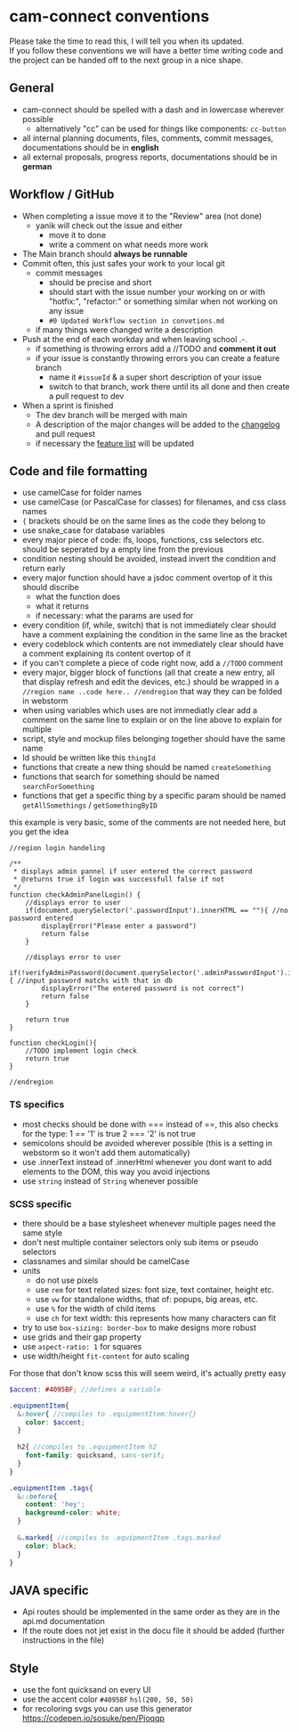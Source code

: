 # cam-connect conventions
Please take the time to read this, I will tell you when its updated. 
\
If you follow these conventions we will have a better time writing code and the project can be handed off to the next group in a nice shape. 

## General
- cam-connect should be spelled with a dash and in lowercase wherever possible
  - alternatively "cc" can be used for things like components: `cc-button`
- all internal planning documents, files, comments, commit messages, documentations should be in **english**
- all external proposals, progress reports, documentations should be in **german**

## Workflow / GitHub
- When completing a issue move it to the "Review" area (not done)
  - yanik will check out the issue and either
    - move it to done
    - write a comment on what needs more work
- The Main branch should **always be runnable**
- Commit often, this just safes your work to your local git
  - commit messages 
    - should be precise and short
    - should start with the issue number your working on or with "hotfix:", "refactor:" or something similar when not working on any issue
    - `#0 Updated Workflow section in convetions.md`
  - if many things were changed write a description
- Push at the end of each workday and when leaving school .-.
  - if something is throwing errors add a //TODO and **comment it out**
  - if your issue is constantly throwing errors you can create a feature branch
    - name it `#issueId` & a super short description of your issue
    - switch to that branch, work there until its all done and then create a pull request to dev
- When a sprint is finished
  - The dev branch will be merged with main
  - A description of the major changes will be added to the [changelog](./changelog.md) and pull request
  - if necessary the [feature list](../README.md/#features) will be updated

## Code and file formatting
- use camelCase for folder names
- use camelCase (or PascalCase for classes) for filenames, and css class names
- `{` brackets should be on the same lines as the code they belong to
- use snake_case for database variables
- every major piece of code: ifs, loops, functions, css selectors etc. should be seperated by a empty line from the previous
- condition nesting should be avoided, instead invert the condition and return early
- every major function should have a jsdoc comment overtop of it this should discribe
  - what the function does
  - what it returns
  - if necessary: what the params are used for
- every condition (if, while, switch) that is not immediately clear should have a comment explaining the condition 
in the same line as the bracket
- every codeblock which contents are not immediately clear should have a comment explaining its content overtop of it
- if you can't complete a piece of code right now, add a `//TODO` comment
- every major, bigger block of functions (all that create a new entry, all that display refresh and edit the devices, etc.) 
should be wrapped in a `//region name ..code here.. //endregion` that way they can be folded in webstorm
- when using variables which uses are not immediatly clear add a comment on the same line to explain or on the line above to explain for multiple
- script, style and mockup files belonging together should have the same name
- Id should be written like this `thingId`
- functions that create a new thing should be named `createSomething` 
- functions that search for something should be named `searchForSomething` 
- functions that get a specific thing by a specific param should be named `getAllSomethings` / `getSomethingByID`

this example is very basic, some of the comments are not needed here, but you get the idea
```JS
//region login handeling

/**
 * displays admin pannel if user entered the correct password
 * @returns true if login was successfull false if not
 */
function checkAdminPanelLogin() {
    //displays error to user
    if(document.querySelector('.passwordInput').innerHTML == ""){ //no password entered
        displayError("Please enter a password")
        return false
    }
    
    //displays error to user
    if(!verifyAdminPassword(document.querySelector('.adminPasswordInput').innerHTML)){ //input password matchs with that in db
        displayError("The entered password is not correct")
        return false
    }
    
    return true
}

function checkLogin(){
    //TODO implement login check
    return true
}

//endregion
```

### TS specifics

- most checks should be done with === instead of ==, this also checks for the type: 1 == '1' is true 2 === '2' is not true
- semicolons should be avoided wherever possible (this is a setting in webstorm so it won't add them automatically)
- use .innerText instead of .innerHtml whenever you dont want to add elements to the DOM, this way you avoid injections
- use `string` instead of `String` whenever possible

### SCSS specific
- there should be a base stylesheet whenever multiple pages need the same style
- don't nest multiple container selectors only sub items or pseudo selectors
- classnames and similar should be camelCase
- units
  - do not use pixels
  - use `rem` for text related sizes: font size, text container, height etc.
  - use `vw` for standalone widths, that of: popups, big areas, etc.
  - use `%` for the width of child items
  - use `ch` for text width: this represents how many characters can fit
- try to use `box-sizing: border-box` to make designs more robust
- use grids and their gap property
- use `aspect-ratio: 1` for squares
- use width/height `fit-content` for auto scaling

For those that don't know scss this will seem weird, it's actually pretty easy
```SCSS
$accent: #4095BF; //defines a variable

.equipmentItem{
  &:hover{ //compiles to .equipmentItem:hover{}
    color: $accent;
  }
  
  h2{ //compiles to .equipmentItem h2
    font-family: quicksand, sans-serif;
  }
}

.equipmentItem .tags{
  &::before{
    content: 'hey';
    background-color: white;
  }
  
  &.marked{ //compiles to .equipmentItem .tags.marked
    color: black;
  }
}
```

## JAVA specific
- Api routes should be implemented in the same order as they are in the api.md documentation
- If the route does not jet exist in the docu file it should be added (further instructions in the file) 

## Style
- use the font quicksand on every UI
- use the accent color `#4095BF` `hsl(200, 50, 50)`
- for recoloring svgs you can use this generator https://codepen.io/sosuke/pen/Pjoqqp